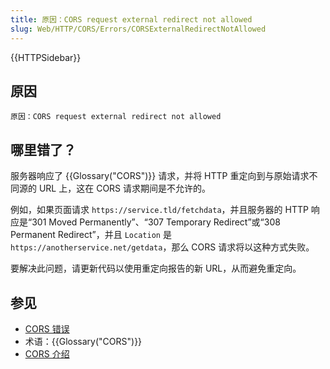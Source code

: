 ```yaml
---
title: 原因：CORS request external redirect not allowed
slug: Web/HTTP/CORS/Errors/CORSExternalRedirectNotAllowed
---
```


{{HTTPSidebar}}

## 原因

```plain
原因：CORS request external redirect not allowed
```

## 哪里错了？

服务器响应了 {{Glossary("CORS")}} 请求，并将 HTTP 重定向到与原始请求不同源的 URL 上，这在 CORS 请求期间是不允许的。

例如，如果页面请求 `https://service.tld/fetchdata`，并且服务器的 HTTP 响应是“301 Moved Permanently”、“307 Temporary Redirect”或“308 Permanent Redirect”，并且 `Location` 是`https://anotherservice.net/getdata`，那么 CORS 请求将以这种方式失败。

要解决此问题，请更新代码以使用重定向报告的新 URL，从而避免重定向。

## 参见

- [CORS 错误](/zh-CN/docs/Web/HTTP/CORS/Errors)
- 术语：{{Glossary("CORS")}}
- [CORS 介绍](/zh-CN/docs/Web/HTTP/CORS)
